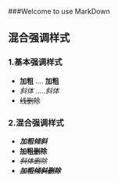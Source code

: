 ###Welcome to use MarkDown
## 混合强调样式
### 1.基本强调样式
- **加粗**  ....  __加粗__
- *斜体* ....._斜体_
- ~~线删除~~
### 2.混合强调样式
- ***加粗倾斜***
- **~~加粗删除~~**
- *~~斜体删除~~*
- ***~~加粗倾斜删除~~***